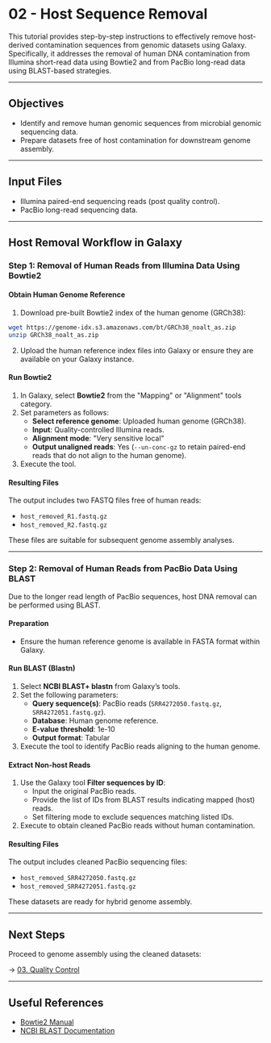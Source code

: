 # 02 - Host Sequence Removal

This tutorial provides step-by-step instructions to effectively remove host-derived contamination sequences from genomic datasets using Galaxy. Specifically, it addresses the removal of human DNA contamination from Illumina short-read data using Bowtie2 and from PacBio long-read data using BLAST-based strategies.

---

## Objectives

- Identify and remove human genomic sequences from microbial genomic sequencing data.
- Prepare datasets free of host contamination for downstream genome assembly.

---

## Input Files

- Illumina paired-end sequencing reads (post quality control).
- PacBio long-read sequencing data.

---

## Host Removal Workflow in Galaxy

### Step 1: Removal of Human Reads from Illumina Data Using Bowtie2

#### Obtain Human Genome Reference

1. Download pre-built Bowtie2 index of the human genome (GRCh38):

```bash
wget https://genome-idx.s3.amazonaws.com/bt/GRCh38_noalt_as.zip
unzip GRCh38_noalt_as.zip
```

2. Upload the human reference index files into Galaxy or ensure they are available on your Galaxy instance.

#### Run Bowtie2

1. In Galaxy, select **Bowtie2** from the "Mapping" or "Alignment" tools category.
2. Set parameters as follows:
   - **Select reference genome**: Uploaded human genome (GRCh38).
   - **Input**: Quality-controlled Illumina reads.
   - **Alignment mode**: "Very sensitive local"
   - **Output unaligned reads**: Yes (`--un-conc-gz` to retain paired-end reads that do not align to the human genome).
3. Execute the tool.

#### Resulting Files

The output includes two FASTQ files free of human reads:
- `host_removed_R1.fastq.gz`
- `host_removed_R2.fastq.gz`

These files are suitable for subsequent genome assembly analyses.

---

### Step 2: Removal of Human Reads from PacBio Data Using BLAST

Due to the longer read length of PacBio sequences, host DNA removal can be performed using BLAST.

#### Preparation

- Ensure the human reference genome is available in FASTA format within Galaxy.

#### Run BLAST (Blastn)

1. Select **NCBI BLAST+ blastn** from Galaxy’s tools.
2. Set the following parameters:
   - **Query sequence(s)**: PacBio reads (`SRR4272050.fastq.gz`, `SRR4272051.fastq.gz`).
   - **Database**: Human genome reference.
   - **E-value threshold**: 1e-10
   - **Output format**: Tabular
3. Execute the tool to identify PacBio reads aligning to the human genome.

#### Extract Non-host Reads

1. Use the Galaxy tool **Filter sequences by ID**:
   - Input the original PacBio reads.
   - Provide the list of IDs from BLAST results indicating mapped (host) reads.
   - Set filtering mode to exclude sequences matching listed IDs.
2. Execute to obtain cleaned PacBio reads without human contamination.

#### Resulting Files

The output includes cleaned PacBio sequencing files:
- `host_removed_SRR4272050.fastq.gz`
- `host_removed_SRR4272051.fastq.gz`

These datasets are ready for hybrid genome assembly.

---

## Next Steps

Proceed to genome assembly using the cleaned datasets:

→ [03. Quality Control](03_Quality_Control.md)

---

## Useful References

- [Bowtie2 Manual](http://bowtie-bio.sourceforge.net/bowtie2/manual.shtml)
- [NCBI BLAST Documentation](https://blast.ncbi.nlm.nih.gov/Blast.cgi)
